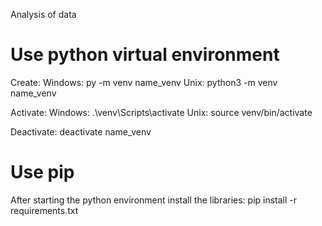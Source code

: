 Analysis of data

# Use python virtual environment
Create:
    Windows:
        py -m venv name_venv
    Unix:
        python3 -m venv name_venv

Activate:
    Windows:
        .\venv\Scripts\activate
    Unix:
        source venv/bin/activate

Deactivate:
    deactivate name_venv

# Use pip
After starting the python environment install the libraries:
pip install -r requirements.txt